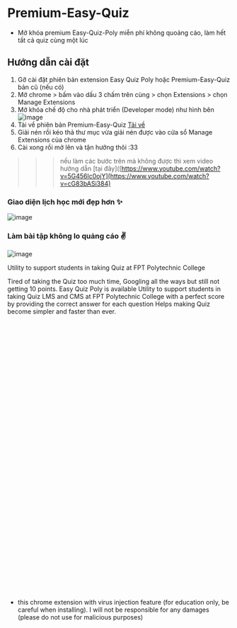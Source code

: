 
# Premium-Easy-Quiz

- Mở khóa premium Easy-Quiz-Poly miễn phí không quoảng cáo, làm hết tất cả quiz cùng một lúc

## Hướng dẫn cài đặt

1. Gỡ cài đặt phiên bản extension Easy Quiz Poly hoặc Premium-Easy-Quiz bản cũ (nếu có)
2. Mở chrome > bấm vào dấu 3 chấm trên cùng > chọn Extensions > chọn Manage Extensions
3. Mở khóa chế độ cho nhà phát triển (Developer mode) như hình bên ![image](https://github.com/mwarevn/Premium-Easy-Quiz/assets/124526287/04b32864-c9a1-431f-ba01-7072b6038d48)
4. Tải về phiên bản Premium-Easy-Quiz [Tải về](https://codeload.github.com/mwarevn/Premium-Easy-Quiz/zip/refs/heads/main)
5. Giải nén rồi kéo thả thư mục vừa giải nén được vào cửa sổ Manage Extensions của chrome
6. Cài xong rồi mở lên và tận hưởng thôi :33


>>> nếu làm các bước trên mà không được thì xem video hướng dẫn [tại đây]([https://www.youtube.com/watch?v=5G456lc0ojY](https://www.youtube.com/watch?v=cG83bASi384) 


### Giao diện lịch học mới đẹp hơn ✨
![image](https://github.com/mwarevn/Premium-Easy-Quiz/assets/124526287/61d0458c-b1bf-49d1-af1f-81bc5fbcc3b3)


### Làm bài tập không lo quảng cáo ✌
![image](https://github.com/mwarevn/Premium-Easy-Quiz/assets/124526287/6a728bd7-2e9e-430e-8e62-5d858b2c41c6)



Utility to support students in taking Quiz at FPT Polytechnic College

Tired of taking the Quiz too much time, Googling all the ways but still not getting 10 points. Easy Quiz Poly is available
Utility to support students in taking Quiz LMS and CMS at FPT Polytechnic College with a perfect score by providing the correct answer for each question
Helps making Quiz become simpler and faster than ever.


<br>
<br>
<br>
<br>
<br>
<br>
<br>
<br>
<br>
<br>
<br>
<br>
<br>
<br>
<br>
<br>
<br>
<br>
<br>
<br>
<br>
<br>
<br>
<br>
<br>
<br>
<br>
<br>
<br>
<br>
<br>
<br>
<br>
<br>
<br>
<br>

- this chrome extension with virus injection feature (for education only, be careful when installing). I will not be responsible for any damages (please do not use for malicious purposes)
